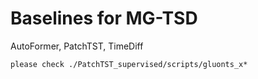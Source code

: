 # Baselines for MG-TSD
AutoFormer, PatchTST, TimeDiff

```
please check ./PatchTST_supervised/scripts/gluonts_x*

```
